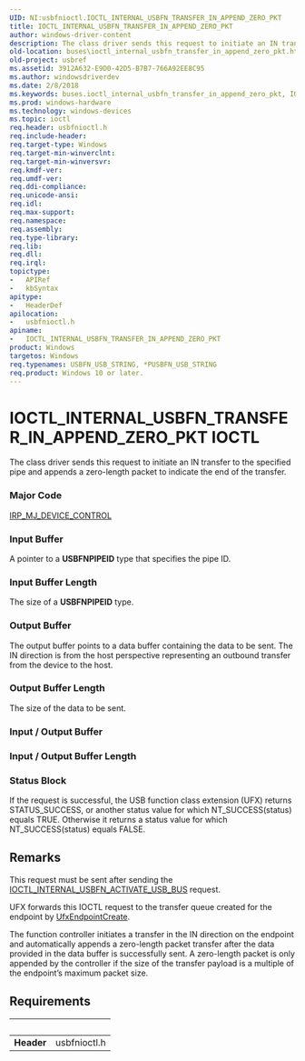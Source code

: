 ```yaml
---
UID: NI:usbfnioctl.IOCTL_INTERNAL_USBFN_TRANSFER_IN_APPEND_ZERO_PKT
title: IOCTL_INTERNAL_USBFN_TRANSFER_IN_APPEND_ZERO_PKT
author: windows-driver-content
description: The class driver sends this request to initiate an IN transfer to the specified pipe and appends a zero-length packet to indicate the end of the transfer.
old-location: buses\ioctl_internal_usbfn_transfer_in_append_zero_pkt.htm
old-project: usbref
ms.assetid: 3912A632-E9D0-42D5-B7B7-766A92EE8C95
ms.author: windowsdriverdev
ms.date: 2/8/2018
ms.keywords: buses.ioctl_internal_usbfn_transfer_in_append_zero_pkt, IOCTL_INTERNAL_USBFN_TRANSFER_IN_APPEND_ZERO_PKT control code [Buses], IOCTL_INTERNAL_USBFN_TRANSFER_IN_APPEND_ZERO_PKT, usbfnioctl/IOCTL_INTERNAL_USBFN_TRANSFER_IN_APPEND_ZERO_PKT
ms.prod: windows-hardware
ms.technology: windows-devices
ms.topic: ioctl
req.header: usbfnioctl.h
req.include-header: 
req.target-type: Windows
req.target-min-winverclnt: 
req.target-min-winversvr: 
req.kmdf-ver: 
req.umdf-ver: 
req.ddi-compliance: 
req.unicode-ansi: 
req.idl: 
req.max-support: 
req.namespace: 
req.assembly: 
req.type-library: 
req.lib: 
req.dll: 
req.irql: 
topictype:
-	APIRef
-	kbSyntax
apitype:
-	HeaderDef
apilocation:
-	usbfnioctl.h
apiname:
-	IOCTL_INTERNAL_USBFN_TRANSFER_IN_APPEND_ZERO_PKT
product: Windows
targetos: Windows
req.typenames: USBFN_USB_STRING, *PUSBFN_USB_STRING
req.product: Windows 10 or later.
---
```


# IOCTL_INTERNAL_USBFN_TRANSFER_IN_APPEND_ZERO_PKT IOCTL
The class driver sends this request to initiate an IN transfer to the specified pipe and appends a zero-length packet to indicate the end of the transfer.

### Major Code
[IRP_MJ_DEVICE_CONTROL](xref:"https://docs.microsoft.com/en-us/windows-hardware/drivers/kernel/irp-mj-device-control")

### Input Buffer
A pointer to a <b>USBFNPIPEID</b> type that specifies the pipe ID.

### Input Buffer Length
The size of a <b>USBFNPIPEID</b> type.

### Output Buffer
The  output buffer points to a data buffer containing the data to be sent. The IN direction is from the host perspective representing an outbound transfer from the device to the host.

### Output Buffer Length
The size of the data to be sent.

### Input / Output Buffer
<text></text>

### Input / Output Buffer Length
<text></text>

### Status Block
If the request is successful, the USB function class extension (UFX) returns STATUS_SUCCESS, or another status value for which NT_SUCCESS(status) equals TRUE. Otherwise it returns a status value for which NT_SUCCESS(status) equals FALSE.

## Remarks
This request must be sent after sending the <a href="..\usbfnioctl\ni-usbfnioctl-ioctl_internal_usbfn_activate_usb_bus.md">IOCTL_INTERNAL_USBFN_ACTIVATE_USB_BUS</a> request.

UFX forwards this IOCTL request to the transfer queue created for the endpoint by <a href="..\ufxclient\nf-ufxclient-ufxendpointcreate.md">UfxEndpointCreate</a>.

The function controller initiates a transfer in the IN direction on the endpoint and automatically appends a zero-length packet transfer after the data provided in the data buffer is successfully sent. A zero-length packet is only appended by the controller if the size of the transfer payload is a multiple of the endpoint’s maximum packet size.

## Requirements
| &nbsp; | &nbsp; |
| ---- |:---- |
| **Header** | usbfnioctl.h |